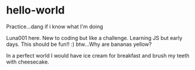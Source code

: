 # hello-world
Practice...dang if i know what I'm doing

Luna001 here. New to coding but like a challenge. Learning JS but early days. 
This should be fun!! :)
btw...Why are bananas yellow?

In a perfect world I would have ice cream for breakfast and brush my teeth with cheesecake.
